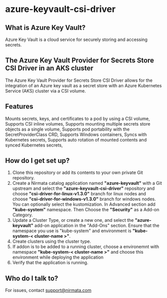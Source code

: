 # azure-keyvault-csi-driver

## What is Azure Key Vault?

Azure Key Vault is a cloud service for securely storing and accessing secrets.

## The Azure Key Vault Provider for Secrets Store CSI Driver in an AKS cluster

The Azure Key Vault Provider for Secrets Store CSI Driver allows for the integration of an Azure key vault as a secret store with an Azure Kubernetes Service (AKS) cluster via a CSI volume.

## Features

Mounts secrets, keys, and certificates to a pod by using a CSI volume,
Supports CSI inline volumes,
Supports mounting multiple secrets store objects as a single volume,
Supports pod portability with the SecretProviderClass CRD,
Supports Windows containers,
Syncs with Kubernetes secrets,
Supports auto rotation of mounted contents and synced Kubernetes secrets,

## How do I get set up?

1. Clone this repository or add its contents to your own private Git repository.
2. Create a Nirmata catalog application named **"azure-keyvault"** with a Git upstream and select the **"azure-keyvault-csi-driver"** repository and choose **"csi-driver-for-linux-v1.3.0"** branch for linux nodes and choose **"csi-driver-for-windows-v1.3.0"** branch for windows nodes. You can optionally select the kustomization. In Advanced section add **"kube-system"** namespace. Then Choose the **"Security"** as a Add-on Category.
3. Update a Cluster Type, or create a new one, and select the **"azure-keyvault"** add-on application in the "Add-Ons" section. Ensure that the namespace you use is "kube-system" and environment is **"kube-system-< cluster-name >"**.
4. Create clusters using the cluster type.
5. If addon is to be added to a running cluster, choose a environemnt with namespace **"kube-system-< cluster-name >"** and choose this environment while deploying the application
6. Verify that the application is running.

## Who do I talk to?
For issues, contact support@nirmata.com
